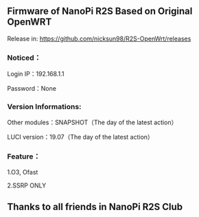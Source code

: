 ## Firmware of NanoPi R2S Based on Original OpenWRT

Release in:
https://github.com/nicksun98/R2S-OpenWrt/releases

### Noticed：
Login IP：192.168.1.1 

Password：None

### Version Informations:
Other modules：SNAPSHOT（The day of the latest action）

LUCI version：19.07（The day of the latest action）

### Feature：
1.O3, Ofast

2.SSRP ONLY

## Thanks to all friends in NanoPi R2S Club

